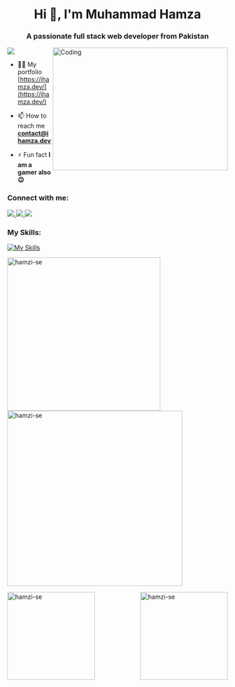 <h1 align="center">Hi 👋, I'm Muhammad Hamza</h1>
<h3 align="center">A passionate full stack web developer from Pakistan</h3>
<img align="right" alt="Coding" width="400" height="280" src="https://mir-s3-cdn-cf.behance.net/project_modules/max_1200/06f21a161921919.63cd7887d0a70.gif">

[![](https://visitcount.itsvg.in/api?id=Hamzi-SE&icon=5&color=1)](https://visitcount.itsvg.in)

- 👨‍💻 My portfolio [https://ihamza.dev/](https://ihamza.dev/)

- 📫 How to reach me **contact@ihamza.dev**

- ⚡ Fun fact **I am a gamer also 😉**

<h3 align="left">Connect with me:</h3>

<p align="left">
  <a href="https://twitter.com/Hamzii_SE">
    <img src="https://skillicons.dev/icons?i=twitter" />
  </a>
  <a href="https://www.linkedin.com/in/hamzi-se/">
    <img src="https://skillicons.dev/icons?i=linkedin" />
  </a>
  <a href="https://www.instagram.com/hamza._.se/">
    <img src="https://skillicons.dev/icons?i=instagram" />
  </a>
</p>

<h3 align="left">My Skills:</h3>

[![My Skills](https://skillicons.dev/icons?i=appwrite,aws,babel,bash,bootstrap,cpp,css,docker,express,figma,firebase,gcp,git,graphql,heroku,html,ai,java,js,jest,linux,materialui,mongodb,mysql,netlify,nextjs,nginx,nodejs,nestjs,ps,postman,prisma,py,react,redux,redis,regex,sass,tailwind,threejs,ts,vercel,vite,webpack,wordpress)](#)

<p><img align="left" src="https://github-readme-stats.vercel.app/api/top-langs?username=hamzi-se&theme=nightowl&show_icons=true&locale=en&layout=compact" alt="hamzi-se" width="350" /></p>

<p>&nbsp;<img align="center" src="https://github-readme-stats.vercel.app/api?username=hamzi-se&theme=nightowl&show_icons=true&locale=en" alt="hamzi-se" width="400" /></p>

<p><img align="left" src="https://github-readme-streak-stats.herokuapp.com/?user=hamzi-se&theme=nightowl" alt="hamzi-se" height="200" /></p>

<p><img align="right" src="https://blogs.sap.com/wp-content/uploads/2022/06/1325-code-fork-outline.gif" alt="hamzi-se" height="200" /></p>

